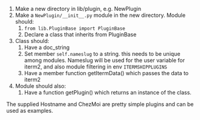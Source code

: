 1. Make a new directory in lib/plugin, e.g. NewPlugin
1. Make a `NewPlugin/__init__.py` module in the new directory.  Module should:
    1. `from lib.PluginBase import PluginBase`
    1. Declare a class that inherits from PluginBase
1. Class should:
    1. Have a doc_string
    1. Set member `self.nameslug` to a string.  this needs to be unique among modules.  Nameslug will be used for the user variable for iterm2, and also module filtering in env `ITERMSHIPPLUGINS`
    1. Have a member function getItermData() which passes the data to iterm2
1. Module should also:
	1. Have a function getPlugin() which returns an instance of the class.

The supplied Hostname and ChezMoi are pretty simple plugins and can be used as examples.  